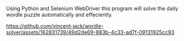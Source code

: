 Using Python and Selenium WebDriver this program will solve the daily wordle puzzle automatically and effeciently.


https://github.com/vincent-jack/wordle-solver/assets/162831739/49d2de69-883b-4c33-ad7f-09131925cc93

